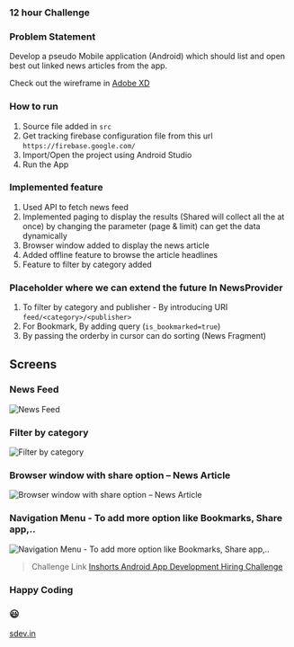 ### 12 hour Challenge
### Problem Statement 
Develop a pseudo Mobile application (Android) which should list and open best out linked news articles from the app.

Check out the wireframe in [Adobe XD](http://sdev.in/inshorts)

### How to run 
  1. Source file added in `src` 
  2. Get tracking firebase configuration file from this url `https://firebase.google.com/` 
  3. Import/Open the project using Android Studio 
  4. Run the App

### Implemented feature 
  1. Used API to fetch news feed 
  2. Implemented paging to display the results (Shared will collect all the at once) by changing the parameter (page & limit) can get the data dynamically 
  3. Browser window added to display the news article 
  4. Added offline feature to browse the article headlines 
  5. Feature to filter by category added 

### Placeholder where we can extend the future In NewsProvider 
  1. To filter by category and publisher - By introducing URI `feed/<category>/<publisher>` 
  2. For Bookmark, By adding query (`is_bookmarked=true`) 
  3. By passing the orderby in cursor can do sorting (News Fragment)
  

## Screens

### News Feed
![News Feed](https://github.com/sivaraj-dev/inshorts/blob/master/screenshots/1.News%20Feed.png?raw=true)

### Filter by category
![Filter by category](https://github.com/sivaraj-dev/inshorts/blob/master/screenshots/2.Filter%20By%20Category.png?raw=true)

### Browser window with share option – News Article
![Browser window with share option – News Article](https://github.com/sivaraj-dev/inshorts/blob/master/screenshots/3.News%20Webview.png?raw=true)

### Navigation Menu - To add more option like Bookmarks, Share app,..
![Navigation Menu - To add more option like Bookmarks, Share app,..](https://github.com/sivaraj-dev/inshorts/blob/master/screenshots/4.Navigation%20Menu(To%20add%20more%20option).png?raw=true)


> Challenge Link [Inshorts Android App Development Hiring Challenge](https://www.hackerearth.com/challenge/hiring/inshorts-android-app-development-hiring-challenge/)

### Happy Coding
### 😃 
[sdev.in](https://www.sdev.in)
